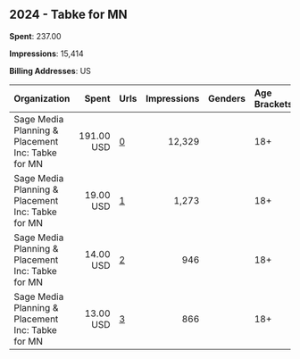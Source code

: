 ## 2024 - Tabke for MN 
**Spent**: 237.00

**Impressions**: 15,414

**Billing Addresses**: US

|Organization|Spent|Urls|Impressions|Genders|Age Brackets|Country Codes|
|:---|---:|:---|---:|:---|:---|:---|
|Sage Media Planning & Placement  Inc: Tabke for MN|191.00 USD|[0](https://www.snap.com/political-ads/asset/37eb44b2a4b80f3d34b18a526f5bab0d5fd9cf99ec8948f8224daa79d2edeae2?mediaType=mp4)|12,329||18+|united states|
|Sage Media Planning & Placement  Inc: Tabke for MN|19.00 USD|[1](https://www.snap.com/political-ads/asset/044252e9891209cdab7e694c5cc45c1fe01b9ee34d27c1fa298735c4c6382a31?mediaType=mp4)|1,273||18+|united states|
|Sage Media Planning & Placement  Inc: Tabke for MN|14.00 USD|[2](https://www.snap.com/political-ads/asset/95e9920ea4f2d4d00e53462998fd29afcce0cf464426c976749c9d0a9abc81a5?mediaType=mp4)|946||18+|united states|
|Sage Media Planning & Placement  Inc: Tabke for MN|13.00 USD|[3](https://www.snap.com/political-ads/asset/19b0029006eb2b0a4771ae5f9345d8bd24ebc280612384a4f45d4134e1c870bb?mediaType=mp4)|866||18+|united states|
